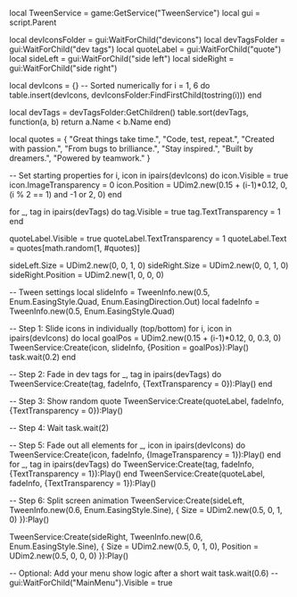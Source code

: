 local TweenService = game:GetService("TweenService")
local gui = script.Parent

local devIconsFolder = gui:WaitForChild("devicons")
local devTagsFolder = gui:WaitForChild("dev tags")
local quoteLabel = gui:WaitForChild("quote")
local sideLeft = gui:WaitForChild("side left")
local sideRight = gui:WaitForChild("side right")

local devIcons = {} -- Sorted numerically
for i = 1, 6 do
    table.insert(devIcons, devIconsFolder:FindFirstChild(tostring(i)))
end

local devTags = devTagsFolder:GetChildren()
table.sort(devTags, function(a, b) return a.Name < b.Name end)

local quotes = {
    "Great things take time.",
    "Code, test, repeat.",
    "Created with passion.",
    "From bugs to brilliance.",
    "Stay inspired.",
    "Built by dreamers.",
    "Powered by teamwork."
}

-- Set starting properties
for i, icon in ipairs(devIcons) do
    icon.Visible = true
    icon.ImageTransparency = 0
    icon.Position = UDim2.new(0.15 + (i-1)*0.12, 0, (i % 2 == 1) and -1 or 2, 0)
end

for _, tag in ipairs(devTags) do
    tag.Visible = true
    tag.TextTransparency = 1
end

quoteLabel.Visible = true
quoteLabel.TextTransparency = 1
quoteLabel.Text = quotes[math.random(1, #quotes)]

sideLeft.Size = UDim2.new(0, 0, 1, 0)
sideRight.Size = UDim2.new(0, 0, 1, 0)
sideRight.Position = UDim2.new(1, 0, 0, 0)

-- Tween settings
local slideInfo = TweenInfo.new(0.5, Enum.EasingStyle.Quad, Enum.EasingDirection.Out)
local fadeInfo = TweenInfo.new(0.5, Enum.EasingStyle.Quad)

-- Step 1: Slide icons in individually (top/bottom)
for i, icon in ipairs(devIcons) do
    local goalPos = UDim2.new(0.15 + (i-1)*0.12, 0, 0.3, 0)
    TweenService:Create(icon, slideInfo, {Position = goalPos}):Play()
    task.wait(0.2)
end

-- Step 2: Fade in dev tags
for _, tag in ipairs(devTags) do
    TweenService:Create(tag, fadeInfo, {TextTransparency = 0}):Play()
end

-- Step 3: Show random quote
TweenService:Create(quoteLabel, fadeInfo, {TextTransparency = 0}):Play()

-- Step 4: Wait
task.wait(2)

-- Step 5: Fade out all elements
for _, icon in ipairs(devIcons) do
    TweenService:Create(icon, fadeInfo, {ImageTransparency = 1}):Play()
end
for _, tag in ipairs(devTags) do
    TweenService:Create(tag, fadeInfo, {TextTransparency = 1}):Play()
end
TweenService:Create(quoteLabel, fadeInfo, {TextTransparency = 1}):Play()

-- Step 6: Split screen animation
TweenService:Create(sideLeft, TweenInfo.new(0.6, Enum.EasingStyle.Sine), {
    Size = UDim2.new(0.5, 0, 1, 0)
}):Play()

TweenService:Create(sideRight, TweenInfo.new(0.6, Enum.EasingStyle.Sine), {
    Size = UDim2.new(0.5, 0, 1, 0),
    Position = UDim2.new(0.5, 0, 0, 0)
}):Play()

-- Optional: Add your menu show logic after a short wait
task.wait(0.6)
-- gui:WaitForChild("MainMenu").Visible = true
